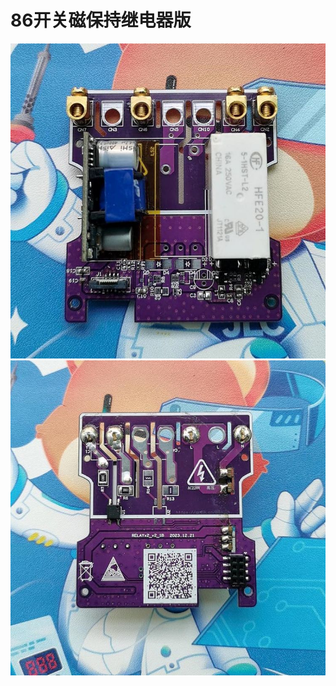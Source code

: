 # 86开关磁保持继电器版<br>
![Image text](https://github.com/DIYSmartHome8/86smartswitch/blob/main/IMG/No.1.jpg)<br>
![Image text](https://github.com/DIYSmartHome8/86smartswitch/blob/main/IMG/No.2.jpg)<br>
